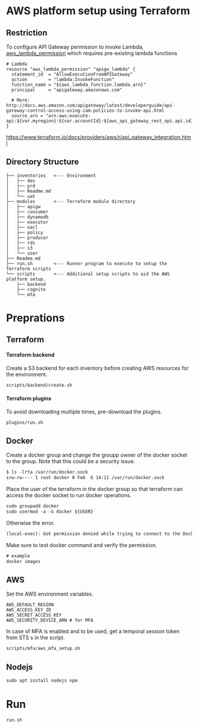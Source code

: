 # AWS platform setup using Terraform

## Restriction

To configure API Gateway permission to invoke Lambda, [aws_lambda_permission](https://www.terraform.io/docs/providers/aws/r/lambda_permission.html) which requires pre-existing lambda functions

```
# Lambda
resource "aws_lambda_permission" "apigw_lambda" {
  statement_id  = "AllowExecutionFromAPIGateway"
  action        = "lambda:InvokeFunction"
  function_name = "${aws_lambda_function.lambda.arn}"
  principal     = "apigateway.amazonaws.com"

  # More: http://docs.aws.amazon.com/apigateway/latest/developerguide/api-gateway-control-access-using-iam-policies-to-invoke-api.html
  source_arn = "arn:aws:execute-api:${var.myregion}:${var.accountId}:${aws_api_gateway_rest_api.api.id}/*/${aws_api_gateway_method.method.http_method}/${aws_api_gateway_resource.resource.path}"
}
```


https://www.terraform.io/docs/providers/aws/r/api_gateway_integration.html


## Directory Structure

```
├── inventories   <--- Environment
│   ├── dev
│   ├── prd
│   ├── Readme.md
│   └── uat
├── modules       <--- Terraform module directory
│   ├── apigw
│   ├── consumer
│   ├── dynamodb
│   ├── executor
│   ├── nacl
│   ├── policy
│   ├── producer
│   ├── rds
│   ├── s3
│   └── user
├── Readme.md
├── run.sh        <--- Runner program to execute to setup the Terraform scripts
└── scripts       <--- Additional setup scripts to aid the AWS platform setup.
    ├── backend
    ├── cognito
    └── mfa
```

# Preprations

## Terraform
#### Terraform backend
Create a S3 backend for each inventory before creating AWS resources for the environment.
```dtd
scripts/backend/create.sh
```

#### Terraform plugins
To avoid downloading multiple times, pre-download the plugins.
```dtd
plugins/run.sh
```

## Docker
Create a docker group and change the groupp owner of the docker socket to the group. Note that this could be a security issue.
```dtd
$ ls -lrta /var/run/docker.sock
srw-rw---- 1 root docker 0 Feb  6 14:11 /var/run/docker.sock
```

Place the user of the terraform in the docker group so that terraform can access the docker socket to run docker operations.
```dtd
sudo groupadd docker
sudo usermod -a -G docker ${USER}
```

Otherwise the error.
```dtd
(local-exec): Got permission denied while trying to connect to the Docker daemon socket at unix:///var/run/docker.sock
```

Make sure to test docker command and verify the permission.
```dtd
# example
docker images
```

## AWS
Set the AWS environment variables. 
```
AWS_DEFAULT_REGION
AWS_ACCESS_KEY_ID
AWS_SECRET_ACCESS_KEY
AWS_SECURITY_DEVICE_ARN # for MFA
```

In case of MFA is enabled and to be used, get a temporal session token from STS s in the script.
```dtd
scripts/mfa/aws_mfa_setup.sh
```

## Nodejs
```dtd
sudo apt install nodejs npm
```

# Run

```dtd
run.sh
```

